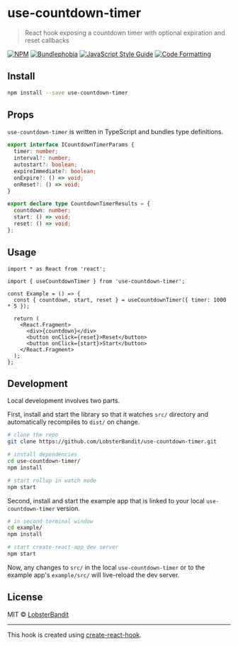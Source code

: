 # use-countdown-timer

> React hook exposing a countdown timer with optional expiration and reset callbacks

[![NPM](https://img.shields.io/npm/v/use-countdown-timer.svg)](https://www.npmjs.com/package/use-countdown-timer) [![Bundlephobia](https://img.shields.io/bundlephobia/minzip/use-countdown-timer.svg)](https://bundlephobia.com/result?p=use-countdown-timer) [![JavaScript Style Guide](https://img.shields.io/badge/code_style-airbnb-ff5a5f.svg)](https://www.npmjs.com/package/eslint-config-airbnb) [![Code Formatting](https://img.shields.io/badge/formatting-prettier-ff69b4.svg)](https://prettier.io/)

## Install

```bash
npm install --save use-countdown-timer
```

## Props

`use-countdown-timer` is written in TypeScript and bundles type definitions.

```ts
export interface ICountdownTimerParams {
  timer: number;
  interval?: number;
  autostart?: boolean;
  expireImmediate?: boolean;
  onExpire?: () => void;
  onReset?: () => void;
}

export declare type CountdownTimerResults = {
  countdown: number;
  start: () => void;
  reset: () => void;
};
```

## Usage

```tsx
import * as React from 'react';

import { useCountdownTimer } from 'use-countdown-timer';

const Example = () => {
  const { countdown, start, reset } = useCountdownTimer({ timer: 1000 * 5 });

  return (
    <React.Fragment>
      <div>{countdown}</div>
      <button onClick={reset}>Reset</button>
      <button onClick={start}>Start</button>
    </React.Fragment>
  );
};
```

## Development

Local development involves two parts.

First, install and start the library so that it watches `src/` directory and automatically recompiles to `dist/` on change.

```bash
# clone the repo
git clone https://github.com/LobsterBandit/use-countdown-timer.git

# install dependencies
cd use-countdown-timer/
npm install

# start rollup in watch mode
npm start
```

Second, install and start the example app that is linked to your local `use-countdown-timer` version.

```bash
# in second terminal window
cd example/
npm install

# start create-react-app dev server
npm start
```

Now, any changes to `src/` in the local `use-countdown-timer` or to the example app's `example/src/` will live-reload the dev server.

## License

MIT © [LobsterBandit](https://github.com/LobsterBandit)

---

This hook is created using [create-react-hook](https://github.com/hermanya/create-react-hook).
